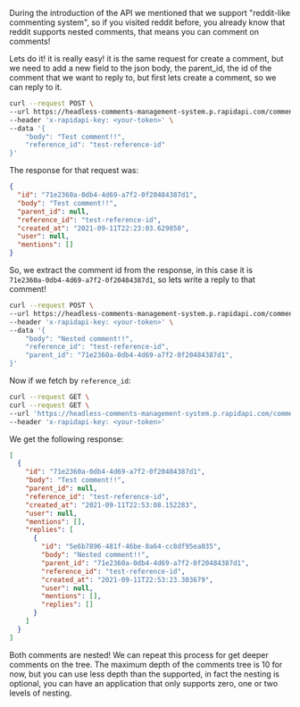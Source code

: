 During the introduction of the API we mentioned that we support "reddit-like commenting system", so if you visited reddit before, you already know that reddit supports nested comments, that means you can comment on comments!

Lets do it! it is really easy! it is the same request for create a comment, but we need to add a new field to the json body, the parent_id, the id of the comment that we want to reply to, but first lets create a comment, so we can reply to it.

```bash
curl --request POST \
--url https://headless-comments-management-system.p.rapidapi.com/comments \
--header 'x-rapidapi-key: <your-token>' \
--data '{
    "body": "Test comment!!",
    "reference_id": "test-reference-id"
}'
```

The response for that request was:

```json
{
  "id": "71e2360a-0db4-4d69-a7f2-0f20484387d1",
  "body": "Test comment!!",
  "parent_id": null,
  "reference_id": "test-reference-id",
  "created_at": "2021-09-11T22:23:03.629850",
  "user": null,
  "mentions": []
}
```

So, we extract the comment id from the response, in this case it is `71e2360a-0db4-4d69-a7f2-0f20484387d1`, so lets write a reply to that comment!

```bash
curl --request POST \
--url https://headless-comments-management-system.p.rapidapi.com/comments \
--header 'x-rapidapi-key: <your-token>' \
--data '{
    "body": "Nested comment!!",
    "reference_id": "test-reference-id",
    "parent_id": "71e2360a-0db4-4d69-a7f2-0f20484387d1",
}'
```

Now if we fetch by `reference_id`:

```bash
curl --request GET \
curl --request GET \
--url 'https://headless-comments-management-system.p.rapidapi.com/comments?reference_id=test-reference-id' \
--header 'x-rapidapi-key: <your-token>'
```

We get the following response:

```json
[
  {
    "id": "71e2360a-0db4-4d69-a7f2-0f20484387d1",
    "body": "Test comment!!",
    "parent_id": null,
    "reference_id": "test-reference-id",
    "created_at": "2021-09-11T22:53:08.152283",
    "user": null,
    "mentions": [],
    "replies": [
      {
        "id": "5e6b7896-481f-46be-8a64-cc8df95ea035",
        "body": "Nested comment!!",
        "parent_id": "71e2360a-0db4-4d69-a7f2-0f20484387d1",
        "reference_id": "test-reference-id",
        "created_at": "2021-09-11T22:53:23.303679",
        "user": null,
        "mentions": [],
        "replies": []
      }
    ]
  }
]
```

Both comments are nested! We can repeat this process for get deeper comments on the tree. The maximum depth of the comments tree is 10 for now, but you can use less depth than the supported, in fact the nesting is optional, you can have an application that only supports zero, one or two levels of nesting.
